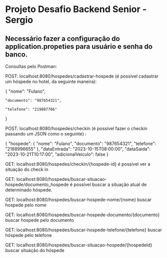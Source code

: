 # Projeto Desafio Backend Senior - Sergio

## Necessário fazer a configuração do application.propeties para usuário e senha do banco.

Consultas pelo Postman:

POST: localhost:8080/hospedes/cadastrar-hospede (é possível cadastrar um hóspede no hotel, da seguinte maneira): 

{
    "nome": "Fulano",
    
    "documento": "987654321",
    
    "telefone": "219887766"
    
}

POST: localhost:8080/hospedes/checkin (é possível fazer o checkin passando um JSON como o seguinte) :

{
  "hospede": {
    "nome": "Fulano",
    "documento": "987654321",
    "telefone": "2188996655"
  },
  "dataEntrada": "2023-10-15T08:00:00",
  "dataSaida": "2023-10-21T10:17:00",
  "adicionalVeiculo": false
}

GET: localhost:8080/hospedes/checkin/{hospede-id} é possível ver a situação do check in

GET: localhost:8080/hospedes/buscar-situacao-hospede/documento_hospede é possível buscar a situação atual de determinado hóspede.

GET: localhost:8080/hospedes/buscar-hospede-nome/{nome} buscar hospede pelo nome

GET: localhost:8080/hospedes/buscar-hospede-documento/{documento} buscar hospede pelo documento

GET: localhost:8080/hospedes/buscar-hospede-telefone/{telefone} buscar hóspede pelo telefone

GET: localhost:8080/hospedes/buscar-situacao-hospede/{hospedeId} buscar situação do hóspede
